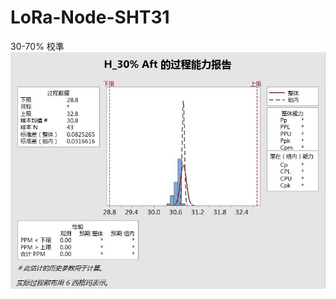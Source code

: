 # LoRa-Node-SHT31
30-70% 校準
![image](https://github.com/jaspers0324/LoRa-Node-SHT31/blob/master/SHT31_MINITABE/H_30%25%20Aft%20%E7%9A%84%E8%BF%87%E7%A8%8B%E8%83%BD%E5%8A%9B%E6%8A%A5%E5%91%8A.jpg)
